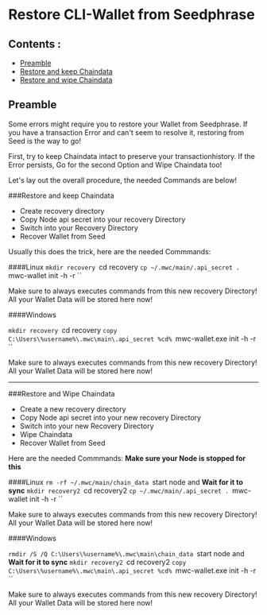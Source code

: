 
# Restore CLI-Wallet from Seedphrase 


## Contents : 
  * [Preamble](#preamble)
  * [Restore and keep Chaindata](#Restore-and-keep-Chaindata)
  * [Restore and wipe Chaindata](#Restore-and-wipe-Chaindata)
	
## Preamble
Some errors might require you to restore your Wallet from Seedphrase.
If you have a transaction Error and can't seem to resolve it, restoring from Seed is the way to go!

First, try to keep Chaindata intact to preserve your transactionhistory.
If the Error persists, Go for the second Option and Wipe Chaindata too!

Let's lay out the overall procedure, the needed Commands are below!
 
 ###Restore and keep Chaindata 
 * Create recovery directory
 * Copy Node api secret into your recovery Directory
 * Switch into your Recovery Directory
 * Recover Wallet from Seed 
 
 Usually this does the trick, here are the needed Commmands: 
 
 ####Linux
 ``mkdir recovery
 ``cd recovery
 ``cp ~/.mwc/main/.api_secret .
 ``mwc-wallet init -h -r
 ``<enter recovery phrase>
 
 Make sure to always executes commands from this new recovery Directory! All your Wallet Data will be stored here now!
 
 ####Windows
 
 ``mkdir recovery
 ``cd recovery
 ``copy C:\Users\%username%\.mwc\main\.api_secret %cd%
 ``mwc-wallet.exe init -h -r
 ``<enter recovery phrase>
 
  Make sure to always executes commands from this new recovery Directory! All your Wallet Data will be stored here now!
 
------

 ###Restore and Wipe Chaindata 
 
 * Create a new recovery directory
 * Copy Node api secret into your new recovery Directory
 * Switch into your new Recovery Directory
 * Wipe Chaindata 
 * Recover Wallet from Seed 
 
 
  Here are the needed Commmands: 
 **Make sure your Node is stopped for this**

 ####Linux
 ``rm -rf ~/.mwc/main/chain_data
 ``start node and **Wait for it to sync**
 ``mkdir recovery2
 ``cd recovery2
 ``cp ~/.mwc/main/.api_secret .
 ``mwc-wallet init -h -r
 ``<enter recovery phrase>

 
  Make sure to always executes commands from this new recovery Directory! All your Wallet Data will be stored here now!
 
 
 ####Windows
 
 ``rmdir /S /Q C:\Users\%username%\.mwc\main\chain_data
 ``start node and **Wait for it to sync**
 ``mkdir recovery2
 ``cd recovery2
 ``copy C:\Users\%username%\.mwc\main\.api_secret %cd%
 ``mwc-wallet.exe init -h -r
 ``<enter recovery phrase> 
 
  Make sure to always executes commands from this new recovery Directory! All your Wallet Data will be stored here now!
 

 
  


